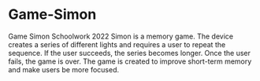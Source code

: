 # Game-Simon
Game Simon Schoolwork 2022
Simon is a memory game. The device creates a series of different lights and requires a user to repeat the sequence. If the user succeeds, the series becomes longer. Once the user fails, the game is over. The game is created to improve short-term memory and make users be more focused.
